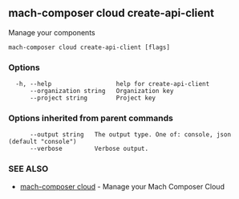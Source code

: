 ## mach-composer cloud create-api-client

Manage your components

```
mach-composer cloud create-api-client [flags]
```

### Options

```
  -h, --help                  help for create-api-client
      --organization string   Organization key
      --project string        Project key
```

### Options inherited from parent commands

```
      --output string   The output type. One of: console, json (default "console")
      --verbose         Verbose output.
```

### SEE ALSO

* [mach-composer cloud](mach-composer_cloud.md)	 - Manage your Mach Composer Cloud

